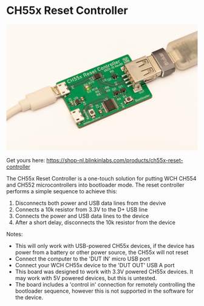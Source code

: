 # CH55x Reset Controller

![](DSC_0446.jpg)

Get yours here: https://shop-nl.blinkinlabs.com/products/ch55x-reset-controller

The CH55x Reset Controller is a one-touch solution for putting WCH CH554 and CH552 microcontrollers into bootloader mode. The reset controller performs a simple sequence to achieve this:

1.    Disconnects both power and USB data lines from the devive
2.    Connects a 10k resistor from 3.3V to the D+ USB line
3.    Connects the power and USB data lines to the device
4.    After a short delay, disconnects the 10k resistor from the device


Notes:

*    This will only work with USB-powered CH55x devices, if the device has power from a battery or other power source, the CH55x will not reset
*    Connect the computer to the 'DUT IN' micro USB port
*    Connect your WCH CH55x device to the 'DUT OUT' USB A port
*    This board was designed to work with 3.3V powered CH55x devices. It may work with 5V powered devices, but this is untested.
*    The board includes a 'control in' connection for remotely controlling the bootloader sequence, however this is not supported in the software for the device.

